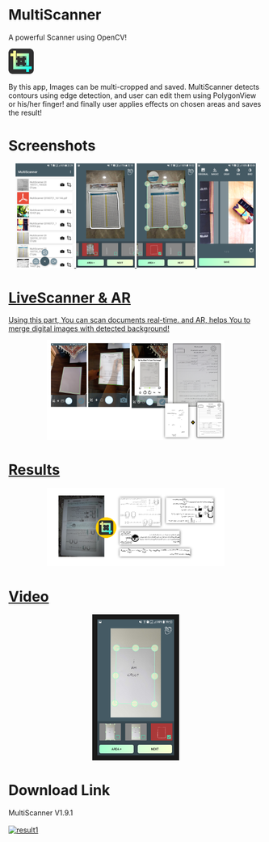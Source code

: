 # MultiScanner
A powerful Scanner using OpenCV!

<img width="10%" src="https://github.com/DanialKazemi/MultiScanner/blob/master/Screenshots/scanlogo.png" alt="Logo" title="Logo"></img>

By this app, Images can be multi-cropped and saved. MultiScanner detects contours using edge detection, and user can edit them using PolygonView or his/her finger! and finally user applies effects on chosen areas and saves the result!


# Screenshots

<div align="center">
<a href="https://github.com/DanialKazemi/MultiScanner/blob/master/Screenshots/Screenshot_20180721-222940.png" />
<img width="23%" src="https://github.com/DanialKazemi/MultiScanner/blob/master/Screenshots/Screenshot_20180721-222940.png" alt="MainActivity" title="MainActivity"></img>

<a href="https://github.com/DanialKazemi/MultiScanner/blob/master/Screenshots/Screenshot_20180720-221031.png" />
<img width="23%" src="https://github.com/DanialKazemi/MultiScanner/blob/master/Screenshots/Screenshot_20180720-221031.png" alt="ScanFragment" title="ScanFragment"></img>

<a href="https://github.com/DanialKazemi/MultiScanner/blob/master/Screenshots/Screenshot_20180721-195203.png" />
<img width="23%" src="https://github.com/DanialKazemi/MultiScanner/blob/master/Screenshots/Screenshot_20180721-195203.png" alt="ScanFragment" title="ScanFragment"></img>

<a href="https://github.com/DanialKazemi/MultiScanner/blob/master/Screenshots/Screenshot_20180722-000639.png" />
<img width="23%" src="https://github.com/DanialKazemi/MultiScanner/blob/master/Screenshots/Screenshot_20180722-000639.png" alt="ScanResult" title="ScanResult"></img>
</div>

# LiveScanner & AR
Using this part, You can scan documents real-time. and AR, helps You to merge digital images with detected background!

<div align="center">
<a href="https://github.com/DanialKazemi/MultiScanner/blob/master/Screenshots/LiveActivity.png" />
<img width="70%" src="https://github.com/DanialKazemi/MultiScanner/blob/master/Screenshots/LiveActivity.png" alt="LiveActivity" title="LiveActivity"></img>
</div>

# Results
<div align="center">
<a href="https://github.com/DanialKazemi/MultiScanner/blob/master/Screenshots/results1.png" />
<img width="70%" src="https://github.com/DanialKazemi/MultiScanner/blob/master/Screenshots/results1.png" alt="result1" title="result1"></img>
</div>

# Video
<div align="center" >
<a href="https://youtu.be/ID2NdH9DV9A" target="_blank"><img src="https://github.com/DanialKazemi/MultiScanner/blob/master/Screenshots/Screenshot_20180721-195302.png" 
alt="Scan Video" width="30%" border="10" /></a>
</div>

# Download Link 
MultiScanner V1.9.1 
<br><br>
<a href="https://www.dropbox.com/s/8c6x610mvzag1jy/MultiScanner191.apk?dl=0" />
<img width="23%" src="https://cdn.pixabay.com/photo/2017/02/13/09/53/download-2062197_1280.png" alt="result1" title="result1"></img>
